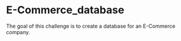 # E-Commerce_database
The goal of this challenge is to create a database for an E-Commerce company.
